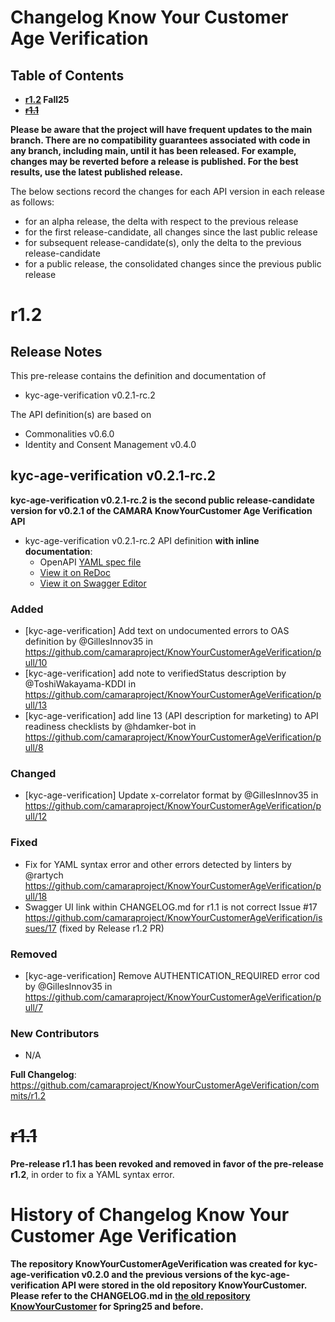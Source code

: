 # Changelog Know Your Customer Age Verification

## Table of Contents

- **[r1.2](#r12) Fall25**
- **~~[r1.1](#r11)~~**

**Please be aware that the project will have frequent updates to the main branch. There are no compatibility guarantees associated with code in any branch, including main, until it has been released. For example, changes may be reverted before a release is published. For the best results, use the latest published release.**

The below sections record the changes for each API version in each release as follows:

* for an alpha release, the delta with respect to the previous release
* for the first release-candidate, all changes since the last public release
* for subsequent release-candidate(s), only the delta to the previous release-candidate
* for a public release, the consolidated changes since the previous public release

# r1.2

## Release Notes

This pre-release contains the definition and documentation of
* kyc-age-verification v0.2.1-rc.2


The API definition(s) are based on
* Commonalities v0.6.0
* Identity and Consent Management v0.4.0


## kyc-age-verification v0.2.1-rc.2

**kyc-age-verification v0.2.1-rc.2 is the second public release-candidate version for v0.2.1 of the CAMARA KnowYourCustomer Age Verification API**


- kyc-age-verification v0.2.1-rc.2 API definition **with inline documentation**:
  - OpenAPI [YAML spec file](https://github.com/camaraproject/KnowYourCustomerAgeVerification/blob/r1.2/code/API_definitions/kyc-age-verification.yaml)
  - [View it on ReDoc](https://redocly.github.io/redoc/?url=https://raw.githubusercontent.com/camaraproject/KnowYourCustomerAgeVerification/r1.2/code/API_definitions/kyc-age-verification.yaml&nocors)
  - [View it on Swagger Editor](https://editor.swagger.io/swagger-ui/?url=https://raw.githubusercontent.com/camaraproject/KnowYourCustomerAgeVerification/r1.2/code/API_definitions/kyc-age-verification.yaml&nocors)


### Added
 * [kyc-age-verification] Add text on undocumented errors to OAS definition by @GillesInnov35 in https://github.com/camaraproject/KnowYourCustomerAgeVerification/pull/10
 * [kyc-age-verification] add note to verifiedStatus description by @ToshiWakayama-KDDI in https://github.com/camaraproject/KnowYourCustomerAgeVerification/pull/13
 * [kyc-age-verification] add line 13 (API description for marketing) to API readiness checklists by @hdamker-bot in https://github.com/camaraproject/KnowYourCustomerAgeVerification/pull/8

### Changed
 * [kyc-age-verification] Update x-correlator format by @GillesInnov35 in https://github.com/camaraproject/KnowYourCustomerAgeVerification/pull/12

### Fixed
 * Fix for YAML syntax error and other errors detected by linters by @rartych https://github.com/camaraproject/KnowYourCustomerAgeVerification/pull/18
 * Swagger UI link within CHANGELOG.md for r1.1 is not correct Issue #17 https://github.com/camaraproject/KnowYourCustomerAgeVerification/issues/17 (fixed by Release r1.2 PR)

### Removed
 * [kyc-age-verification] Remove AUTHENTICATION_REQUIRED error cod by @GillesInnov35 in https://github.com/camaraproject/KnowYourCustomerAgeVerification/pull/7

### New Contributors
 * N/A

**Full Changelog**: https://github.com/camaraproject/KnowYourCustomerAgeVerification/commits/r1.2


# ~~r1.1~~

**Pre-release r1.1 has been revoked and removed in favor of the pre-release r1.2**, in order to fix a YAML syntax error.


# History of Changelog Know Your Customer Age Verification

**The repository KnowYourCustomerAgeVerification was created for kyc-age-verification v0.2.0 and the previous versions of the kyc-age-verification API were stored in the old repository KnowYourCustomer.  Please refer to the CHANGELOG.md in [the old repository KnowYourCustomer](https://github.com/camaraproject/KnowYourCustomer) for Spring25 and before.**







